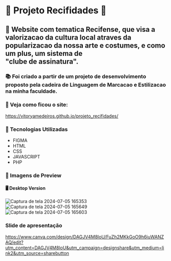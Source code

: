 # 🦀 Projeto Recifidades 🦀
## 📌 Website com tematica Recifense, que visa a valorizacao da cultura local atraves da popularizacao da nossa arte e costumes, e como um plus, um sistema de <br> "clube de assinatura".
### 📚 Foi criado a partir de um projeto de desenvolvimento proposto pela cadeira de Linguagem de Marcacao e Estilizacao na minha faculdade.
### 📲 Veja como ficou o site: 
https://vitoryamedeiros.github.io/projeto_recifidades/
### 📍 Tecnologias Utilizadas
- FIGMA
- HTML
- CSS
- JAVASCRIPT
- PHP
### 📍 Imagens de Preview
#### 🖥️ Desktop Version
![Captura de tela 2024-07-05 165353](https://github.com/user-attachments/assets/e8784e15-bb19-43fe-aea8-90b1c391978b)
![Captura de tela 2024-07-05 165649](https://github.com/user-attachments/assets/392c1738-d951-489b-8bb7-65b414f940b9)
![Captura de tela 2024-07-05 165603](https://github.com/user-attachments/assets/422440b2-1643-4bef-ac1b-f4047dc5e479)

### Slide de apresentação
https://www.canva.com/design/DAGJV4M8loU/FuZh2MKkGoO9h6iuWANZAQ/edit?utm_content=DAGJV4M8loU&utm_campaign=designshare&utm_medium=link2&utm_source=sharebutton
